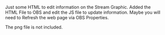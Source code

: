 Just some HTML to edit information on the Stream Graphic.
Added the HTML File to OBS and edit the JS file to update information.
Maybe you will need to Refresh the web page via OBS Properties.

The png file is not included.
